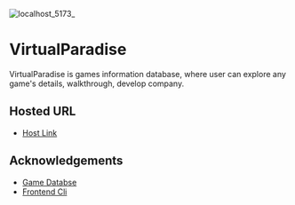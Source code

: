 
![localhost_5173_](https://github.com/fireFistAniket/virtualparadise/assets/114797176/267925c1-aeca-4dc8-87b3-c13806a09743)

# VirtualParadise

VirtualParadise is games information database, where user can explore any game's details, walkthrough, develop company.

## Hosted URL

 - [Host Link](https://virtualparadise-cit4.vercel.app/)


## Acknowledgements

 - [Game Databse](https://www.igdb.com/)
 - [Frontend Cli](https://vitejs.dev/)

